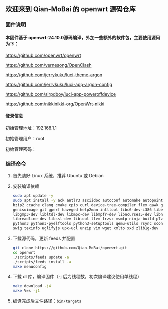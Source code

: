 ## 欢迎来到 Qian-MoBai 的 openwrt 源码仓库

### 固件说明

#### 本固件基于 openwrt-24.10.0源码编译，外加一些额外的软件包，主要使用源码为下：

https://github.com/openwrt/openwrt

https://github.com/vernesong/OpenClash

https://github.com/jerrykuku/luci-theme-argon

https://github.com/jerrykuku/luci-app-argon-config

https://github.com/sirpdboy/luci-app-poweroffdevice

https://github.com/nikkinikki-org/OpenWrt-nikki

#### 登录信息

初始管理地址：192.168.1.1

初始管理用户：root

初始管理密码：

### 编译命令

1. 首先装好 Linux 系统，推荐 Ubuntu 或 Debian

2. 安装编译依赖
   ```bash
   sudo apt update -y
   sudo apt install -y ack antlr3 asciidoc autoconf automake autopoint binutils bison build-essential \
   bzip2 ccache clang cmake cpio curl device-tree-compiler flex gawk gcc-multilib g++-multilib gettext \
   genisoimage git gperf haveged help2man intltool libc6-dev-i386 libelf-dev libfuse-dev libglib2.0-dev \
   libgmp3-dev libltdl-dev libmpc-dev libmpfr-dev libncurses5-dev libncursesw5-dev libpython3-dev \
   libreadline-dev libssl-dev libtool llvm lrzsz msmtp ninja-build p7zip p7zip-full patch pkgconf \
   python3 python3-pyelftools python3-setuptools qemu-utils rsync scons squashfs-tools subversion \
   swig texinfo uglifyjs upx-ucl unzip vim wget xmlto xxd zlib1g-dev
   ```

3. 下载源代码，更新 feeds 并配置
   ```bash
   git clone https://github.com/Qian-MoBai/openwrt.git
   cd openwrt
   ./scripts/feeds update -a
   ./scripts/feeds install -a
   make menuconfig
   ```
   
4. 下载 dl 库，编译固件（-j 后为线程数，初次编译建议使用单线程）
   ```bash
   make download -j4
   make V=s -j1
   ```

5. 编译完成后文件路径：`bin/targets`
